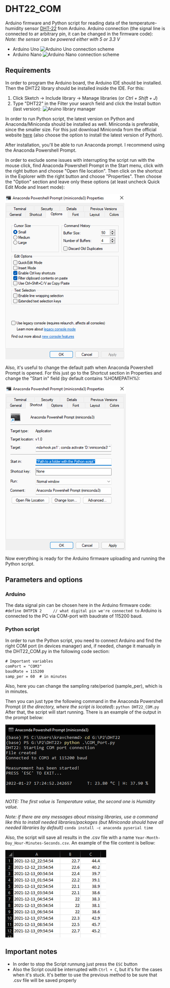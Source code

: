 
# DHT22_COM

Arduino firmware and Python script for reading data of the temperature-humidity sensor [DHT-22](https://www.waveshare.com/DHT22-Temperature-Humidity-Sensor.htm) from Arduino.
Arduino connection (the signal line is connected to aт arbitrary pin, it can be changed in the firmware code):
*Note: the sensor can be powered either with 5 or 3.3 V*
 - Arduino Uno
![Arduino Uno connection scheme](https://nerdytechy.com/wp-content/uploads/2021/01/dht22-arduino-1024x650.jpg)
 - Arduino Nano
 ![Arduino Nano connection scheme](https://external-content.duckduckgo.com/iu/?u=https://hacksterio.s3.amazonaws.com/uploads/attachments/399838/dht22_PXIGopsnPc.jpg&f=1&nofb=1)

## Requirements

In order to program the Arduino board, the Arduino IDE should be installed. Then the DHT22 library should be installed inside the IDE. For this:

 1. Click Sketch -> Include library -> Manage libraries (or *Ctrl + Shift + J*)
 2. Type "DHT22" in the Filter your search field and click the Install button (last version):
 ![Aruino library manager](https://www.makerguides.com/wp-content/uploads/2019/02/Installing-an-Arduino-library-step-2-DHT-Adafruit.png)
 
 In order to run Python script, the latest version on Python and Anaconda/Miniconda should be installed as well. Miniconda is preferable, since the smaller size.
 For this just download Miniconda from the official website [here](https://docs.conda.io/en/latest/miniconda.html) (also choose the option to install the latest version of Python).
 
 After installation, you'll be able to run Anaconda prompt. I recommend using the Anaconda Powershell Prompt.
 
 In order to exclude some issues with interrupting the script run with the mouse click, find Anaconda Powershell Prompt in the Start menu, click with the right button and choose "Open file location". Then click on the shortcut in the Explorer with the right button and choose "Properties". Then choose the "Option" section and leave only these options (at least uncheck Quick Edit Mode and Insert mode):
 
![Anaconda Powershell Prompt options](images/AnacondaPrompt_Options.png)

 Also, it's useful to change the default path when Anaconda Powershell Prompt is opened. For this just go to the Shortcut section in Properties and change the "Start in" field (by default contains %HOMEPATH%):
 
 ![Anaconda Powershell Prompt Path](images/AnacondaPrompt_Path.png)

Now everything is ready for the Arduino firmware uploading and running the Python script.
 
## Parameters and options

### Arduino
The data signal pin can be chosen here in the Arduino firmware code:
`#define DHTPIN 2     // what digital pin we're connected to`
Arduino is connected to the PC via COM-port with baudrate of 115200 baud.

### Python script
In order to run the Python script, you need to connect Arduino and find the right COM port (in devices manager) and, if needed, change it manually in the DHT22_COM.py in the following code section:

    # Important variables
    comPort = "COM3"
    baudRate = 115200
    samp_per = 60  # in minutes

Also, here you can change the sampling rate/period (sample_per), which is in minutes.

Then you can just type the following command in the Anaconda Powershell Prompt (*it the directory, where the script is located*):
`python DHT22_COM.py`
After that, the script will start running. There is an example of the output in the prompt below:

![Script running](images/ScriptRunning.png)

*NOTE: The first value is Temperature value, the second one is Humidity value.*

*Note: if there are any messages about missing libraries, use a command like this to install needed libraries/packages (but Miniconda should have all needed libraries by default)*
`conda install -c anaconda pyserial time`

Also, the script will save all results in the .csv file with a name `Year-Month-Day_Hour-Minutes-Seconds.csv`. An example of the file content is bellow:

![csv output example](images/CsvOutput.png)

## Important notes

 - In order to stop the Script runnung just press the `ESC` button
 - Also the Script could be interrupted with `Ctrl + C`, but it's for the cases when it's stuck. It's better to use the previous method to be sure that .csv file will be saved properly
